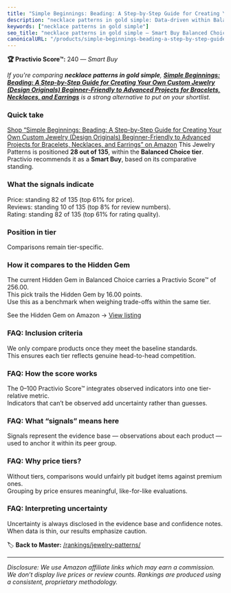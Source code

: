 ```yaml
---
title: "Simple Beginnings: Beading: A Step-by-Step Guide for Creating Your Own Custom Jewelry (Design Originals) Beginner-Friendly to Advanced Projects for Bracelets, Necklaces, and Earrings"
description: "necklace patterns in gold simple: Data-driven within Balanced Choice ranking using the Practivio Score™. Positioned by quality, value, demand, findability, mom…"
keywords: ["necklace patterns in gold simple"]
seo_title: "necklace patterns in gold simple — Smart Buy Balanced Choice (2025)"
canonicalURL: "/products/simple-beginnings-beading-a-step-by-step-guide-for-creating-your-own-custom-jewelry-design-originals-beginner-friendly-to-advanced-projects-for-bracelets-necklaces-and-earrings-1574214152/"
---
```


**🏆 Practivio Score™:** 240 — _Smart Buy_


*If you're comparing **necklace patterns in gold simple**, **[Simple Beginnings: Beading: A Step-by-Step Guide for Creating Your Own Custom Jewelry (Design Originals) Beginner-Friendly to Advanced Projects for Bracelets, Necklaces, and Earrings](https://www.amazon.com/dp/1574214152?tag=practivio-20)** is a strong alternative to put on your shortlist.*
### Quick take
[Shop “Simple Beginnings: Beading: A Step-by-Step Guide for Creating Your Own Custom Jewelry (Design Originals) Beginner-Friendly to Advanced Projects for Bracelets, Necklaces, and Earrings” on Amazon](https://www.amazon.com/dp/1574214152?tag=practivio-20)
This Jewelry Patterns is positioned **28 out of 135**, within the **Balanced Choice tier**.  
Practivio recommends it as a **Smart Buy**, based on its comparative standing.

### What the signals indicate
Price: standing 82 of 135 (top 61% for price).  
Reviews: standing 10 of 135 (top 8% for review numbers).  
Rating: standing 82 of 135 (top 61% for rating quality).  

### Position in tier
Comparisons remain tier-specific.

### How it compares to the Hidden Gem
The current Hidden Gem in Balanced Choice carries a Practivio Score™ of 256.00.  
This pick trails the Hidden Gem by 16.00 points.  
Use this as a benchmark when weighing trade-offs within the same tier.  

See the Hidden Gem on Amazon → [View listing](https://www.amazon.com/dp/B00JTTF3KU?tag=practivio-20)

### FAQ: Inclusion criteria
We only compare products once they meet the baseline standards.  
This ensures each tier reflects genuine head-to-head competition.

### FAQ: How the score works
The 0–100 Practivio Score™ integrates observed indicators into one tier-relative metric.  
Indicators that can’t be observed add uncertainty rather than guesses.

### FAQ: What “signals” means here
Signals represent the evidence base — observations about each product — used to anchor it within its peer group.

### FAQ: Why price tiers?
Without tiers, comparisons would unfairly pit budget items against premium ones.  
Grouping by price ensures meaningful, like-for-like evaluations.

### FAQ: Interpreting uncertainty
Uncertainty is always disclosed in the evidence base and confidence notes.  
When data is thin, our results emphasize caution.


🏷️ **Back to Master:** [/rankings/jewelry-patterns/](/rankings/jewelry-patterns/)

---
_Disclosure: We use Amazon affiliate links which may earn a commission. We don’t display live prices or review counts. Rankings are produced using a consistent, proprietary methodology._
